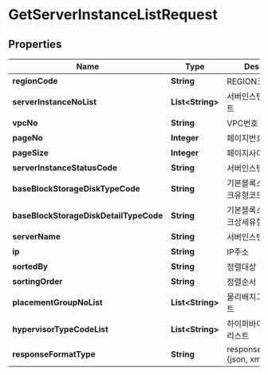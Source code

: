 
# GetServerInstanceListRequest

## Properties
Name | Type | Description | Notes
------------ | ------------- | ------------- | -------------
**regionCode** | **String** | REGION코드 |  [optional]
**serverInstanceNoList** | **List&lt;String&gt;** | 서버인스턴스번호리스트 |  [optional]
**vpcNo** | **String** | VPC번호 |  [optional]
**pageNo** | **Integer** | 페이지번호 |  [optional]
**pageSize** | **Integer** | 페이지사이즈 |  [optional]
**serverInstanceStatusCode** | **String** | 서버인스턴스상태코드 |  [optional]
**baseBlockStorageDiskTypeCode** | **String** | 기본블록스토리지디스크유형코드 |  [optional]
**baseBlockStorageDiskDetailTypeCode** | **String** | 기본블록스토리지디스크상세유형코드 |  [optional]
**serverName** | **String** | 서버인스턴스이름 |  [optional]
**ip** | **String** | IP주소 |  [optional]
**sortedBy** | **String** | 정렬대상 |  [optional]
**sortingOrder** | **String** | 정렬순서 |  [optional]
**placementGroupNoList** | **List&lt;String&gt;** | 물리배치그룹번호리스트 |  [optional]
**hypervisorTypeCodeList** | **List&lt;String&gt;** | 하이퍼바이저타입코드리스트 |  [optional]
**responseFormatType** | **String** | responseFormatType {json, xml} |  [optional]



